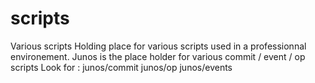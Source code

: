 # scripts
Various scripts
Holding place for various scripts used in a professionnal environement.
Junos is the place holder for various commit / event / op scripts
Look for :
  junos/commit
  junos/op
  junos/events
